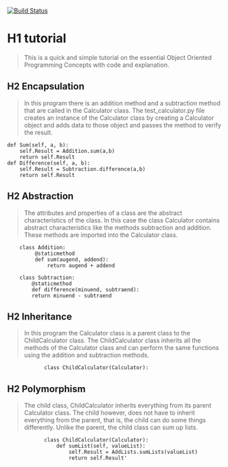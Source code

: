 [![Build Status](https://travis-ci.org/jordanvz12/tutorial.svg?branch=master)](https://travis-ci.org/jordanvz12/tutorial)
# H1 tutorial
> This is a quick and simple tutorial on the essential Object Oriented Programming Concepts with code and explanation. 
## H2 Encapsulation
> In this program there is an addition method and a subtraction method that are called in the Calculator class. The test_calculator.py file creates an instance of the Calculator class by creating a Calculator object and adds data to those object and passes the method to verify the result.

    def Sum(self, a, b):
        self.Result = Addition.sum(a,b)
        return self.Result
    def Difference(self, a, b):
        self.Result = Subtraction.difference(a,b)
        return self.Result
        
        
## H2 Abstraction
> The attributes and properties of a class are the abstract characteristics of the class. In this case the class Calculator contains abstract characteristics like the methods subtraction and addition. These methods are imported into the Calculator class. 

        class Addition:
             @staticmethod
             def sum(augend, addend):
                 return augend + addend
                 
        class Subtraction:
            @staticmethod
            def difference(minuend, subtraend):
            return minuend - subtraend


## H2 Inheritance
> In this program the Calculator class is a parent class to the ChildCalculator class. The ChildCalculator class inherits all the methods of the Calculator class and can perform the same functions using the addition and subtraction methods.


                class ChildCalculator(Calculator):



## H2 Polymorphism
> The child class, ChildCalculator inherits everything from its parent Calculator class. The child however, does not have to inherit everything from the parent, that is, the child can do some things differently. Unlike the parent, the child class can sum up lists.


                class ChildCalculator(Calculator):
                    def sumList(self, valueList):
                        self.Result = AddLists.sumLists(valueList)
                        return self.Result'
